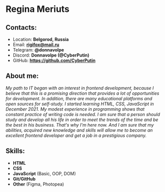 # **Regina Meriuts**

## Contacts:
* Location: **Belgorod, Russia**
* Email: **rigifox@mail.ru**
* Telegram: **@donnavolpe**
* Discord: **Donnavolpe (@CyberPutin)**
* GitHub: **https://github.com/CyberPutin**

## About me:
*My path to IT began with an interest in frontend development, because I believe that this is a promising direction that provides a lot of opportunities for development. In addition, there are many educational platforms and open sources for self-study. I started learning HTML, CSS, JavaScript in December 2021. My modest experience in programming shows that constant practice of writing code is needed. I am sure that a person should study and develop all his life in order to meet the trends of the time and be the best in his business. That's why I'm here now. And I am sure that my abilities, acquired new knowledge and skills will allow me to become an excellent frontend developer and get a job in a prestigious company.*

## Skills:
* **HTML** 
* **CSS** 
* **JavaScript** (Basic, OOP, DOM)
* **Git/GitHub**
* **Other** (Figma, Photopea)
